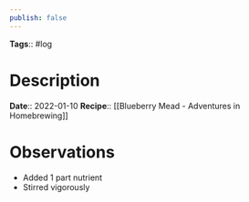 ```yaml
---
publish: false
---
```

**Tags**:: #log

# Description
**Date**:: 2022-01-10
**Recipe**:: [[Blueberry Mead - Adventures in Homebrewing]]

# Observations
- Added 1 part nutrient
- Stirred vigorously